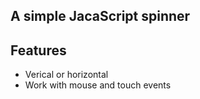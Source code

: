 ## A simple JacaScript spinner

## Features

* Verical or horizontal
* Work with mouse and touch events

